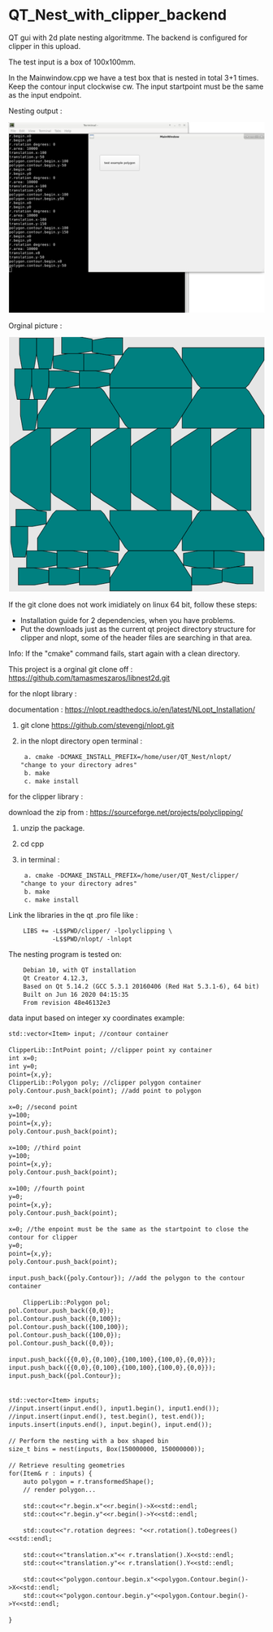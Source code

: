 # QT_Nest_with_clipper_backend
QT gui with 2d plate nesting algoritmme. The backend is configured for clipper in this upload.

The test input is a box of 100x100mm.

In the Mainwindow.cpp we have a test box that is nested in total 3+1 times.
Keep the contour input clockwise cw.
The input startpoint must be the same as the input endpoint.

Nesting output :

![alt text](https://raw.githubusercontent.com/grotius-cnc/QT_Nest_with_clipper_backend/master/nest_test.png)

Orginal picture :

![alt text](https://raw.githubusercontent.com/grotius-cnc/QT_Nest_with_clipper_backend/master/test.png)


If the git clone does not work imidiately on linux 64 bit, follow these steps:

- Installation guide for 2 dependencies, when you have problems.
- Put the downloads just as the current qt project directory structure for clipper and nlopt, some of the header files are searching in that area.

Info: If the "cmake" command fails, start again with a clean directory.

This project is a orginal git clone off : https://github.com/tamasmeszaros/libnest2d.git

for the nlopt library :

documentation : https://nlopt.readthedocs.io/en/latest/NLopt_Installation/

1. git clone https://github.com/stevengj/nlopt.git
2. in the nlopt directory open terminal :

        a. cmake -DCMAKE_INSTALL_PREFIX=/home/user/QT_Nest/nlopt/   "change to your directory adres"
        b. make
        c. make install

for the clipper library :

download the zip from : https://sourceforge.net/projects/polyclipping/
1. unzip the package.
2. cd cpp
3. in terminal :

        a. cmake -DCMAKE_INSTALL_PREFIX=/home/user/QT_Nest/clipper/  "change to your directory adres"
        b. make
        c. make install

Link the libraries in the qt .pro file like :

        LIBS +=	-L$$PWD/clipper/ -lpolyclipping \
                -L$$PWD/nlopt/ -lnlopt
        
The nesting program is tested on:

        Debian 10, with QT installation 
        Qt Creator 4.12.3,
        Based on Qt 5.14.2 (GCC 5.3.1 20160406 (Red Hat 5.3.1-6), 64 bit)
        Built on Jun 16 2020 04:15:35
        From revision 48e46132e3




data input based on integer xy coordinates example:

    std::vector<Item> input; //contour container

    ClipperLib::IntPoint point; //clipper point xy container
    int x=0;
    int y=0;
    point={x,y};
    ClipperLib::Polygon poly; //clipper polygon container
    poly.Contour.push_back(point); //add point to polygon

    x=0; //second point
    y=100;
    point={x,y};
    poly.Contour.push_back(point);

    x=100; //third point
    y=100;
    point={x,y};
    poly.Contour.push_back(point);

    x=100; //fourth point
    y=0;
    point={x,y};
    poly.Contour.push_back(point);

    x=0; //the enpoint must be the same as the startpoint to close the contour for clipper
    y=0;
    point={x,y};
    poly.Contour.push_back(point);

    input.push_back({poly.Contour}); //add the polygon to the contour container
    
        ClipperLib::Polygon pol;
    pol.Contour.push_back({0,0});
    pol.Contour.push_back({0,100});
    pol.Contour.push_back({100,100});
    pol.Contour.push_back({100,0});
    pol.Contour.push_back({0,0});

    input.push_back({{0,0},{0,100},{100,100},{100,0},{0,0}});
    input.push_back({{0,0},{0,100},{100,100},{100,0},{0,0}});
    input.push_back({pol.Contour});


    std::vector<Item> inputs;
    //input.insert(input.end(), input1.begin(), input1.end());
    //input.insert(input.end(), test.begin(), test.end());
    inputs.insert(inputs.end(), input.begin(), input.end());

    // Perform the nesting with a box shaped bin
    size_t bins = nest(inputs, Box(150000000, 150000000));

    // Retrieve resulting geometries
    for(Item& r : inputs) {
        auto polygon = r.transformedShape();
        // render polygon...

        std::cout<<"r.begin.x"<<r.begin()->X<<std::endl;
        std::cout<<"r.begin.y"<<r.begin()->Y<<std::endl;

        std::cout<<"r.rotation degrees: "<<r.rotation().toDegrees()<<std::endl;

        std::cout<<"translation.x"<< r.translation().X<<std::endl;
        std::cout<<"translation.y"<< r.translation().Y<<std::endl;

        std::cout<<"polygon.contour.begin.x"<<polygon.Contour.begin()->X<<std::endl;
        std::cout<<"polygon.contour.begin.y"<<polygon.Contour.begin()->Y<<std::endl;

    }

